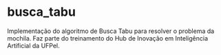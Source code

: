 # busca_tabu
Implementação do algoritmo de Busca Tabu para resolver o problema da mochila. Faz parte do treinamento do Hub de Inovação em Inteligência Artificial da UFPel. 
